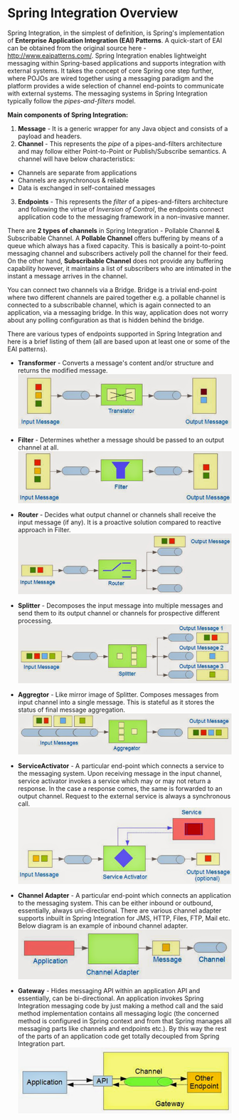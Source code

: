 # Spring Integration Overview

Spring Integration, in the simplest of definition, is Spring's implementation of **Enterprise Application Integration (EAI) Patterns**. A quick-start of EAI can be obtained from the original source here - http://www.eaipatterns.com/. Spring Integration enables lightweight messaging within Spring-based applications and supports integration with external systems. It takes the concept of core Spring one step further, where POJOs are wired together using a messaging paradigm and the platform provides a wide selection of channel end-points to communicate with external systems. The messaging systems in Spring Integration typically follow the *pipes-and-filters* model.

**Main components of Spring Integration:**

1. **Message** - It is a generic wrapper for any Java object and consists of a payload and headers.
2. **Channel** - This represents the *pipe* of a pipes-and-filters architecture and may follow either Point-to-Point or Publish/Subscribe semantics. A channel will have below characteristics:
  * Channels are separate from applications
  * Channels are asynchronous & reliable
  * Data is exchanged in self-contained messages
3. **Endpoints** - This represents the *filter* of a pipes-and-filters architecture and following the virtue of *Inversion of Control*, the endpoints connect application code to the messaging framework in a non-invasive manner.

There are **2 types of channels** in Spring Integration - Pollable Channel & Subscribable Channel. A **Pollable Channel** offers buffering by means of a queue which always has a fixed capacity. This is basically a point-to-point messaging channel and subscribers actively poll the channel for their feed. On the other hand, **Subscribable Channel** does not provide any buffering capability however, it maintains a list of subscribers who are intimated in the instant a message arrives in the channel.

You can connect two channels via a Bridge. Bridge is a trivial end-point where two different channels are paired together e.g. a pollable channel is connected to a subscribable channel, which is again connected to an application, via a messaging bridge. In this way, application does not worry about any polling configuration as that is hidden behind the bridge.

There are various types of endpoints supported in Spring Integration and here is a brief listing of them (all are based upon at least one or some of the EAI patterns).

* **Transformer** - Converts a message's content and/or structure and returns the modified message.
![](/images/si_p1.jpg)

* **Filter** - Determines whether a message should be passed to an output channel at all.
![](/images/si_p2.jpg)

* **Router** - Decides what output channel or channels shall receive the input message (if any). It is a proactive solution compared to reactive approach in Filter. 
![](/images/si_p3.jpg)

* **Splitter** - Decomposes the input message into multiple messages and send them to its output channel or channels for prospective different processing. 
![](/images/si_p4.jpg)

* **Aggregtor** - Like mirror image of Splitter. Composes messages from input channel into a single message. This is stateful as it stores the status of final message aggregation. 
![](/images/si_p5.jpg)

* **ServiceActivator** - A particular end-point which connects a service to the messaging system. Upon receiving message in the input channel, service activator invokes a service which may or may not return a response. In the case a response comes, the same is forwarded to an output channel. Request to the external service is always a synchronous call. 
![](/images/si_p6.jpg)

* **Channel Adapter** - A particular end-point which connects an application to the messaging system. This can be either inbound or outbound, essentially, always uni-directional. There are various channel adapter supports inbuilt in Spring Integration for JMS, HTTP, Files, FTP, Mail etc. Below diagram is an example of inbound channel adapter. 
![](/images/si_p7.jpg)

* **Gateway** - Hides messaging API within an application API and essentially, can be bi-directional. An application invokes Spring Integration messaging code by just making a method call and the said method implementation contains all messaging logic (the concerned method is configured in Spring context and from that Spring manages all messaging parts like channels and endpoints etc.). By this way the rest of the parts of an application code get totally decoupled from Spring Integration part.
![](/images/si_p8.jpg)
